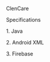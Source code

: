 
<p>ClenCare</p>

<h>Specifications <h>
  <p> 1. Java</p>
  <p> 2. Android XML</p>
  <p> 3. Firebase </p>
